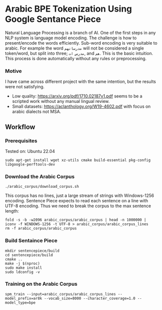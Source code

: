 # Arabic BPE Tokenization Using Google Sentance Piece

Natural Language Processing is a branch of AI. One of the first steps in any NLP system is language model encoding. The challenge is how to present/encode the words efficiently.
Sub-word encoding is very suitable to arabic. For example the word `مدرساتهم` will not be considered a single token/word, but split into three; `مدرس`, `ات`, and `هم`. This is the basic intuition.
This process is done automatically without any rules or preprocessing.

### Motive
I have came across different project with the same intention, but the results were not satisfying.
 - Low quality: https://arxiv.org/pdf/1710.02187v1.pdf seems to be a scripted work without any manual lingual review. 
 - Small datasets: https://aclanthology.org/W19-4602.pdf with focus on arabic dialects not MSA.

## Workflow

### Prerequisites
Tested on: Ubuntu 22.04
```
sudo apt-get install wget xz-utils cmake build-essential pkg-config libgoogle-perftools-dev
```

### Download the Arabic Corpus
```
./arabic_corpus/download_corpus.sh
````
This corpus has no lines, just a large stream of strings with Windows-1256 encoding. Sentence Piece expects to read each sentence on a line with UTF-8 encoding. Thus we need to break the corpus to the max sentence length:
```
fold -s -b -w2096 arabic_corpus/arabic_corpus | head -n 1000000 | iconv -f WINDOWS-1256 -t UTF-8 > arabic_corpus/arabic_corpus_lines
rm -f arabic_corpus/arabic_corpus
```
### Build Sentaince Piece
```
mkdir sentencepiece/build
cd sentencepiece/build
cmake ..
make -j $(nproc)
sudo make install
sudo ldconfig -v
```

### Training on the Arabic Corpus
```
spm_train --input=arabic_corpus/arabic_corpus_lines --model_prefix=ar8k --vocab_size=8000 --character_coverage=1.0 --model_type=bpe
```
